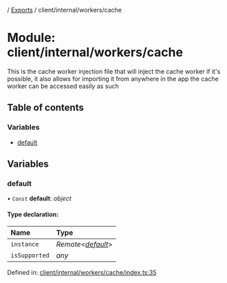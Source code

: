 [](../README.md) / [Exports](../modules.md) / client/internal/workers/cache

# Module: client/internal/workers/cache

This is the cache worker injection file that will inject the cache worker
if it's possible, it also allows for importing it from anywhere in the app
the cache worker can be accessed easily as such

## Table of contents

### Variables

- [default](client_internal_workers_cache.md#default)

## Variables

### default

• `Const` **default**: *object*

#### Type declaration:

Name | Type |
:------ | :------ |
`instance` | *Remote*<[*default*](../classes/client_internal_workers_cache_cache_worker.default.md)\> |
`isSupported` | *any* |

Defined in: [client/internal/workers/cache/index.ts:35](https://github.com/onzag/itemize/blob/3efa2a4a/client/internal/workers/cache/index.ts#L35)
